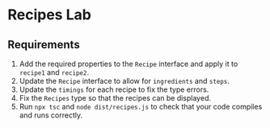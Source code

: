 # Recipes Lab

## Requirements

1. Add the required properties to the `Recipe` interface and apply it to `recipe1` and `recipe2`.
2. Update the `Recipe` interface to allow for `ingredients` and `steps`.
3. Update the `timings` for each recipe to fix the type errors.
4. Fix the `Recipes` type so that the recipes can be displayed.
5. Run `npx tsc` and `node dist/recipes.js` to check that your code compiles and runs correctly.
